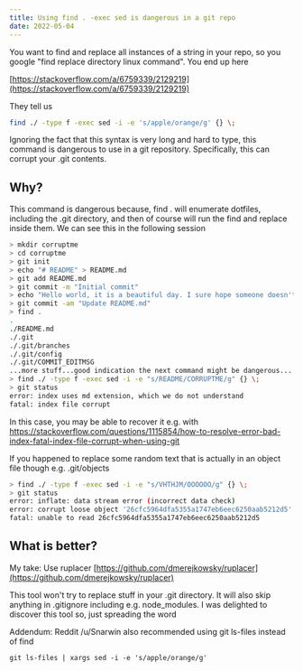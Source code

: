 ```yaml
---
title: Using find . -exec sed is dangerous in a git repo
date: 2022-05-04
---
```


You want to find and replace all instances of a string in your repo, so you
google "find replace directory linux command". You end up here

[https://stackoverflow.com/a/6759339/2129219](https://stackoverflow.com/a/6759339/2129219)

They tell us

```sh
find ./ -type f -exec sed -i -e 's/apple/orange/g' {} \;
```

Ignoring the fact that this syntax is very long and hard to type, this command
is dangerous to use in a git repository. Specifically, this can corrupt your
.git contents.

## Why?

This command is dangerous because, find . will enumerate dotfiles, including
the .git directory, and then of course will run the find and replace inside
them. We can see this in the following session

```sh
> mkdir corruptme
> cd corruptme
> git init
> echo "# README" > README.md
> git add README.md
> git commit -m "Initial commit"
> echo "Hello world, it is a beautiful day. I sure hope someone doesn't corrupt this git repository" >> README.md
> git commit -am "Update README.md"
> find .
.
./README.md
./.git
./.git/branches
./.git/config
./.git/COMMIT_EDITMSG
...more stuff...good indication the next command might be dangerous....
> find ./ -type f -exec sed -i -e "s/README/CORRUPTME/g" {} \;
> git status
error: index uses md extension, which we do not understand
fatal: index file corrupt
```

In this case, you may be able to recover it e.g. with
https://stackoverflow.com/questions/1115854/how-to-resolve-error-bad-index-fatal-index-file-corrupt-when-using-git

If you happened to replace some random text that is actually in an object file though e.g. .git/objects

```sh
> find ./ -type f -exec sed -i -e "s/VHTHJM/OOOOOO/g" {} \;
> git status
error: inflate: data stream error (incorrect data check)
error: corrupt loose object '26cfc5964dfa5355a1747eb6eec6250aab5212d5'
fatal: unable to read 26cfc5964dfa5355a1747eb6eec6250aab5212d5
```

## What is better?

My take: Use ruplacer [https://github.com/dmerejkowsky/ruplacer](https://github.com/dmerejkowsky/ruplacer)

This tool won't try to replace stuff in your .git directory. It will also skip
anything in .gitignore including e.g. node_modules. I was delighted to discover
this tool so, just spreading the word

Addendum: Reddit /u/Snarwin also recommended using git ls-files instead of find

```
git ls-files | xargs sed -i -e 's/apple/orange/g'
```
